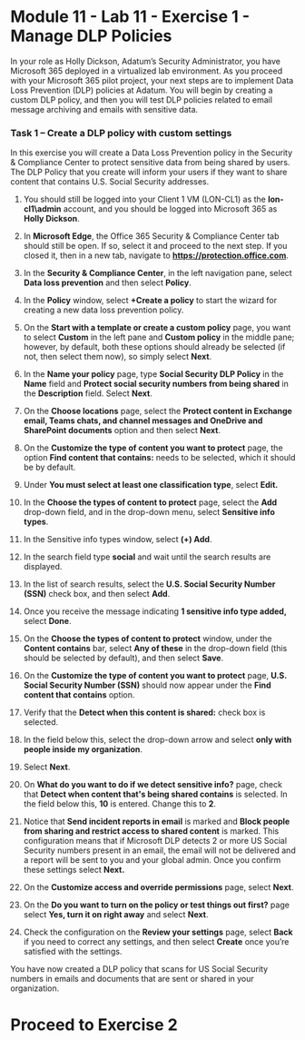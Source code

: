 # Module 11 - Lab 11 - Exercise 1 - Manage DLP Policies  


In your role as Holly Dickson, Adatum’s Security Administrator, you have Microsoft 365 deployed in a virtualized lab environment. As you proceed with your Microsoft 365 pilot project, your next steps are to implement Data Loss Prevention (DLP) policies at Adatum. You will begin by creating a custom DLP policy, and then you will test DLP policies related to email message archiving and emails with sensitive data. 

### Task 1 – Create a DLP policy with custom settings

In this exercise you will create a Data Loss Prevention policy in the Security & Compliance Center to protect sensitive data from being shared by users. The DLP Policy that you create will inform your users if they want to share content that contains U.S. Social Security addresses.

1. You should still be logged into your Client 1 VM (LON-CL1) as the **lon-cl1\admin** account, and you should be logged into Microsoft 365 as **Holly Dickson**. 

2. In **Microsoft Edge**, the Office 365 Security & Compliance Center tab should still be open. If so, select it and proceed to the next step. If you closed it, then in a new tab, navigate to **https://protection.office.com**.

3. In the **Security &amp; Compliance Center**, in the left navigation pane, select **Data loss prevention** and then select **Policy**.

4. In the **Policy** window, select **+Create a policy** to start the wizard for creating a new data loss prevention policy.

5. On the **Start with a template or create a custom policy** page, you want to select **Custom** in the left pane and **Custom policy** in the middle pane; however, by default, both these options should already be selected (if not, then select them now), so simply select **Next**.

6. In the **Name your policy** page, type **Social Security DLP Policy** in the **Name** field and **Protect social security numbers from being shared** in the **Description** field. Select **Next**.

7. On the **Choose locations** page, select the **Protect content in Exchange email, Teams chats, and channel messages and OneDrive and SharePoint documents** option and then select **Next**.

8. On the **Customize the type of content you want to protect** page, the option **Find content that contains:** needs to be selected, which it should be by default.

9. Under **You must select at least one classification type**, select **Edit.**

10. In the **Choose the types of content to protect** page, select the **Add** drop-down field, and in the drop-down menu, select **Sensitive info types**.

11. In the Sensitive info types window, select **(+) Add**.

12. In the search field type **social** and wait until the search results are displayed.

13. In the list of search results, select the **U.S. Social Security Number (SSN)** check box, and then select **Add**.

14. Once you receive the message indicating **1 sensitive info type added,** select **Done**.

15. On the **Choose the types of content to protect** window, under the **Content contains** bar, select **Any of these** in the drop-down field (this should be selected by default), and then select **Save**.

16. On the **Customize the type of content you want to protect** page, **U.S. Social Security Number (SSN)** should now appear under the **Find content that contains** option.

17. Verify that the **Detect when this content is shared:** check box is selected.

18. In the field below this, select the drop-down arrow and select **only with people inside my organization**.

19. Select **Next**.

20. On **What do you want to do if we detect sensitive info?** page, check that **Detect when content that's being shared contains** is selected. In the field below this, **10** is entered. Change this to **2**. 

21. Notice that **Send incident reports in email** is marked and **Block people from sharing and restrict access to shared content** is marked.  This configuration means that if Microsoft DLP detects 2 or more US Social Security numbers present in an email, the email will not be delivered and a report will be sent to you and your global admin.  Once you confirm these settings select **Next.**

21. On the **Customize access and override permissions** page, select **Next**.

22. On the **Do you want to turn on the policy or test things out first?** page select **Yes, turn it on right away** and select **Next**.

22. Check the configuration on the **Review your settings** page, select **Back** if you need to correct any settings, and then select **Create** once you’re satisfied with the settings.

You have now created a DLP policy that scans for US Social Security numbers in emails and documents that are sent or shared in your organization.


# Proceed to Exercise 2 
